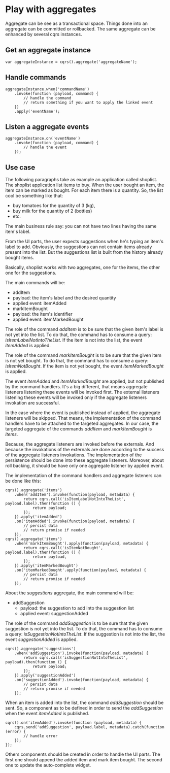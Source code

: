 # Play with aggregates

Aggregate can be see as a transactional space.
Things done into an aggregate can be committed or rollbacked.
The same aggregate can be enhanced by several cqrs instances.

## Get an aggregate instance

```
var aggregateInstance = cqrs().aggregate('aggregateName');
```

## Handle commands

```
aggregateInstance.when('commandName')
    .invoke(function (payload, command) {
        // handle the command
        // return something if you want to apply the linked event
    })
    .apply('eventName');
```

## Listen a aggregate events

```
aggregateInstance.on('eventName')
    .invoke(function (payload, command) {
        // handle the event
    });
```

## Use case

The following paragraphs take as example an application called shoplist.
The shoplist application list items to buy.
When the user bought an item, the item can be marked as bought.
For each item there is a quantity.
So, the list cool be something like that:
- buy tomatoes for the quantity of 3 (kg),
- buy milk for the quantity of 2 (bottles)
- etc.

The main business rule say: you can not have two lines having the same item's label.

From the UI parts, the user expects suggestions when he's typing an item's label to add.
Obviously, the suggestions can not contain items already present into the list.
But the suggestions list is built from the history already bought items.

Basically, shoplist works with two aggregates, one for the items, the other one for the suggestions.

The main commands will be:
- addItem
 - payload: the item's label and the desired quantity
 - applied event: itemAdded
- markItemBought
 - payload: the item's identifier
 - applied event: itemMarkedBought

The role of the command _addItem_ is to be sure that the given item's label is not yet into the list.
To do that, the command has to consume a query: _isItemLabelNotIntoTheList_.
If the item is not into the list, the event _itemAdded_ is applied.

The role of the command _markItemBought_ is to be sure that the given item is not yet bought.
To do that, the command has to consume a query: _isItemNotBought_.
If the item is not yet bought, the event _itemMarkedBought_ is applied.

The event _itemAdded_ and _itemMarkedBought_ are applied, but not published by the command handlers.
It's a big different, that means aggregate listeners listening these events will be invoked first.
The external listeners listening these events will be invoked only if the aggregate listeners invokation are successful.

In the case where the event is published instead of applied, the aggregate listeners will be skipped.
That means, the implementation of the command handlers have to be attached to the targeted aggregates.
In our case, the targeted aggregate of the commands _addItem_ and _markItemBought_ is _items_.

Because, the aggregate listeners are invoked before the externals.
And because the invokations of the externals are done according to the success of the aggregate listeners invokations.
The implementation of the persistence should be done into these aggregate listeners.
Moreover, about roll backing, it should be have only one aggregate listener by applied event.

The implementation of the command handlers and aggregate listeners can be done like this:

```
cqrs().aggregate('items')
    .when('addItem').invoke(function(payload, metadata) {
        return cqrs.call('isItemLabelNotIntoTheList', payload.label).then(function () {
            return payload;
        });
    }).apply('itemAdded')
    .on('itemAdded').invoke(function(payload, metadata) {
        // persist data
        // return promise if needed
    });
cqrs().aggregate('items')
    .when('markItemBought').apply(function(payload, metadata) {
        return cqrs.call('isItemNotBought', payload.label).then(function () {
            return payload,
        });
    }).apply('itemMarkedBought')
    .on('itemMarkedBought'.apply(function(payload, metadata) {
        // persist data
        // return promise if needed
    });
```

About the _suggestions_ aggregate, the main command will be:
- addSuggestion
    - payload: the suggestion to add into the suggestion list
    - applied event: suggestionAdded

The role of the command _addSuggestion_ is to be sure that the given suggestion is not yet into the list.
To do that, the command has to consume a query: _isSuggestionNotIntoTheList_.
If the suggestion is not into the list, the event _suggestionAdded_ is applied.

```
cqrs().aggregate('suggestions')
    .when('addSuggestion').invoke(function(payload, metadata) {
        return cqrs.call('isSuggestionNotIntoTheList', payload).then(function () {
            return payload;
        });
    }).apply('suggestionAdded')
    .on('suggestionAdded').invoke(function(payload, metadata) {
        // persist data
        // return promise if needed
    });
```

When an item is added into the list, the command _addSuggestion_ should be sent.
So, a component as to be defined in order to send the _addSuggestion_ when the event _itemAdded_ is published.

```
cqrs().on('itemAdded').invoke(function (payload, metadata) {
    cqrs.send('addSuggestion', payload.label, metadata).catch(function (error) {
        // handle error
    });
});
```

Others components should be created in order to handle the UI parts.
The first one should append the added item and mark item bought.
The second one to update the auto-complete widget.
